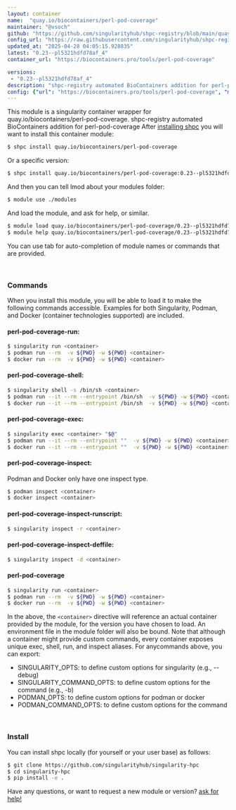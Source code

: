 ```yaml
---
layout: container
name:  "quay.io/biocontainers/perl-pod-coverage"
maintainer: "@vsoch"
github: "https://github.com/singularityhub/shpc-registry/blob/main/quay.io/biocontainers/perl-pod-coverage/container.yaml"
config_url: "https://raw.githubusercontent.com/singularityhub/shpc-registry/main/quay.io/biocontainers/perl-pod-coverage/container.yaml"
updated_at: "2025-04-28 04:05:15.928835"
latest: "0.23--pl5321hdfd78af_4"
container_url: "https://biocontainers.pro/tools/perl-pod-coverage"

versions:
 - "0.23--pl5321hdfd78af_4"
description: "shpc-registry automated BioContainers addition for perl-pod-coverage"
config: {"url": "https://biocontainers.pro/tools/perl-pod-coverage", "maintainer": "@vsoch", "description": "shpc-registry automated BioContainers addition for perl-pod-coverage", "latest": {"0.23--pl5321hdfd78af_4": "sha256:d910ae0ad07447e5cd8e80d3b4ef047db3530cb617ad0954fe96e39afd611f1a"}, "tags": {"0.23--pl5321hdfd78af_4": "sha256:d910ae0ad07447e5cd8e80d3b4ef047db3530cb617ad0954fe96e39afd611f1a"}, "docker": "quay.io/biocontainers/perl-pod-coverage"}
---
```


This module is a singularity container wrapper for quay.io/biocontainers/perl-pod-coverage.
shpc-registry automated BioContainers addition for perl-pod-coverage
After [installing shpc](#install) you will want to install this container module:


```bash
$ shpc install quay.io/biocontainers/perl-pod-coverage
```

Or a specific version:

```bash
$ shpc install quay.io/biocontainers/perl-pod-coverage:0.23--pl5321hdfd78af_4
```

And then you can tell lmod about your modules folder:

```bash
$ module use ./modules
```

And load the module, and ask for help, or similar.

```bash
$ module load quay.io/biocontainers/perl-pod-coverage/0.23--pl5321hdfd78af_4
$ module help quay.io/biocontainers/perl-pod-coverage/0.23--pl5321hdfd78af_4
```

You can use tab for auto-completion of module names or commands that are provided.

<br>

### Commands

When you install this module, you will be able to load it to make the following commands accessible.
Examples for both Singularity, Podman, and Docker (container technologies supported) are included.

#### perl-pod-coverage-run:

```bash
$ singularity run <container>
$ podman run --rm  -v ${PWD} -w ${PWD} <container>
$ docker run --rm  -v ${PWD} -w ${PWD} <container>
```

#### perl-pod-coverage-shell:

```bash
$ singularity shell -s /bin/sh <container>
$ podman run --it --rm --entrypoint /bin/sh  -v ${PWD} -w ${PWD} <container>
$ docker run --it --rm --entrypoint /bin/sh  -v ${PWD} -w ${PWD} <container>
```

#### perl-pod-coverage-exec:

```bash
$ singularity exec <container> "$@"
$ podman run --it --rm --entrypoint ""  -v ${PWD} -w ${PWD} <container> "$@"
$ docker run --it --rm --entrypoint ""  -v ${PWD} -w ${PWD} <container> "$@"
```

#### perl-pod-coverage-inspect:

Podman and Docker only have one inspect type.

```bash
$ podman inspect <container>
$ docker inspect <container>
```

#### perl-pod-coverage-inspect-runscript:

```bash
$ singularity inspect -r <container>
```

#### perl-pod-coverage-inspect-deffile:

```bash
$ singularity inspect -d <container>
```



#### perl-pod-coverage

```bash
$ singularity run <container>
$ podman run --rm  -v ${PWD} -w ${PWD} <container>
$ docker run --rm  -v ${PWD} -w ${PWD} <container>
```


In the above, the `<container>` directive will reference an actual container provided
by the module, for the version you have chosen to load. An environment file in the
module folder will also be bound. Note that although a container
might provide custom commands, every container exposes unique exec, shell, run, and
inspect aliases. For anycommands above, you can export:

 - SINGULARITY_OPTS: to define custom options for singularity (e.g., --debug)
 - SINGULARITY_COMMAND_OPTS: to define custom options for the command (e.g., -b)
 - PODMAN_OPTS: to define custom options for podman or docker
 - PODMAN_COMMAND_OPTS: to define custom options for the command

<br>

### Install

You can install shpc locally (for yourself or your user base) as follows:

```bash
$ git clone https://github.com/singularityhub/singularity-hpc
$ cd singularity-hpc
$ pip install -e .
```

Have any questions, or want to request a new module or version? [ask for help!](https://github.com/singularityhub/singularity-hpc/issues)